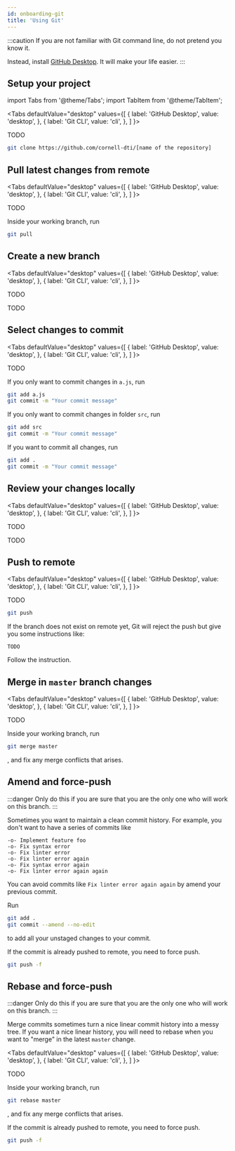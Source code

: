 ```yaml
---
id: onboarding-git
title: 'Using Git'
---
```


:::caution
If you are not familiar with Git command line, do not pretend you know it.

Instead, install [GitHub Desktop](https://desktop.github.com). It will make your life easier.
:::

## Setup your project

import Tabs from '@theme/Tabs';
import TabItem from '@theme/TabItem';

<Tabs
defaultValue="desktop"
values={[
{ label: 'GitHub Desktop', value: 'desktop', },
{ label: 'Git CLI', value: 'cli', },
]
}>
<TabItem value="desktop">

TODO

</TabItem>
<TabItem value="cli">

```bash
git clone https://github.com/cornell-dti/[name of the repository]
```

</TabItem>
</Tabs>

## Pull latest changes from remote

<Tabs
defaultValue="desktop"
values={[
{ label: 'GitHub Desktop', value: 'desktop', },
{ label: 'Git CLI', value: 'cli', },
]
}>
<TabItem value="desktop">

TODO

</TabItem>
<TabItem value="cli">

Inside your working branch, run

```bash
git pull
```

</TabItem>
</Tabs>

## Create a new branch

<Tabs
defaultValue="desktop"
values={[
{ label: 'GitHub Desktop', value: 'desktop', },
{ label: 'Git CLI', value: 'cli', },
]
}>
<TabItem value="desktop">

TODO

</TabItem>
<TabItem value="cli">

TODO

</TabItem>
</Tabs>

## Select changes to commit

<Tabs
defaultValue="desktop"
values={[
{ label: 'GitHub Desktop', value: 'desktop', },
{ label: 'Git CLI', value: 'cli', },
]
}>
<TabItem value="desktop">

TODO

</TabItem>
<TabItem value="cli">

If you only want to commit changes in `a.js`, run

```bash
git add a.js
git commit -m "Your commit message"
```

If you only want to commit changes in folder `src`, run

```bash
git add src
git commit -m "Your commit message"
```

If you want to commit all changes, run

```bash
git add .
git commit -m "Your commit message"
```

</TabItem>
</Tabs>

## Review your changes locally

<Tabs
defaultValue="desktop"
values={[
{ label: 'GitHub Desktop', value: 'desktop', },
{ label: 'Git CLI', value: 'cli', },
]
}>
<TabItem value="desktop">

TODO

</TabItem>
<TabItem value="cli">

TODO

</TabItem>
</Tabs>

## Push to remote

<Tabs
defaultValue="desktop"
values={[
{ label: 'GitHub Desktop', value: 'desktop', },
{ label: 'Git CLI', value: 'cli', },
]
}>
<TabItem value="desktop">

TODO

</TabItem>
<TabItem value="cli">

```bash
git push
```

If the branch does not exist on remote yet, Git will reject the push but give you some instructions
like:

```console
TODO
```

Follow the instruction.

</TabItem>
</Tabs>

## Merge in `master` branch changes

<Tabs
defaultValue="desktop"
values={[
{ label: 'GitHub Desktop', value: 'desktop', },
{ label: 'Git CLI', value: 'cli', },
]
}>
<TabItem value="desktop">

TODO

</TabItem>
<TabItem value="cli">

Inside your working branch, run

```bash
git merge master
```

, and fix any merge conflicts that arises.

</TabItem>
</Tabs>

## Amend and force-push

:::danger
Only do this if you are sure that you are the only one who will work on this branch.
:::

Sometimes you want to maintain a clean commit history. For example, you don't want to have a series
of commits like

```text
-o- Implement feature foo
-o- Fix syntax error
-o- Fix linter error
-o- Fix linter error again
-o- Fix syntax error again
-o- Fix linter error again again
```

You can avoid commits like `Fix linter error again again` by amend your previous commit.

Run

```bash
git add .
git commit --amend --no-edit
```

to add all your unstaged changes to your commit.

If the commit is already pushed to remote, you need to force push.

```bash
git push -f
```

## Rebase and force-push

:::danger
Only do this if you are sure that you are the only one who will work on this branch.
:::

Merge commits sometimes turn a nice linear commit history into a messy tree. If you want a nice
linear history, you will need to rebase when you want to "merge" in the latest `master` change.

<Tabs
defaultValue="desktop"
values={[
{ label: 'GitHub Desktop', value: 'desktop', },
{ label: 'Git CLI', value: 'cli', },
]
}>
<TabItem value="desktop">

TODO

</TabItem>
<TabItem value="cli">

Inside your working branch, run

```bash
git rebase master
```

, and fix any merge conflicts that arises.

If the commit is already pushed to remote, you need to force push.

```bash
git push -f
```

</TabItem>
</Tabs>
